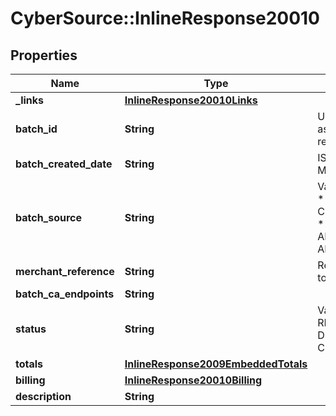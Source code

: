 # CyberSource::InlineResponse20010

## Properties
Name | Type | Description | Notes
------------ | ------------- | ------------- | -------------
**_links** | [**InlineResponse20010Links**](InlineResponse20010Links.md) |  | [optional] 
**batch_id** | **String** | Unique identification number assigned to the submitted request. | [optional] 
**batch_created_date** | **String** | ISO-8601 format: yyyy-MM-ddTHH:mm:ssZ | [optional] 
**batch_source** | **String** | Valid Values:   * SCHEDULER   * TOKEN_API   * CREDIT_CARD_FILE_UPLOAD   * AMEX_REGSITRY   * AMEX_REGISTRY_API   * AMEX_MAINTENANCE  | [optional] 
**merchant_reference** | **String** | Reference used by merchant to identify batch. | [optional] 
**batch_ca_endpoints** | **String** |  | [optional] 
**status** | **String** | Valid Values:   * REJECTED   * RECEIVED   * VALIDATED   * DECLINED   * PROCESSING   * COMPLETED  | [optional] 
**totals** | [**InlineResponse2009EmbeddedTotals**](InlineResponse2009EmbeddedTotals.md) |  | [optional] 
**billing** | [**InlineResponse20010Billing**](InlineResponse20010Billing.md) |  | [optional] 
**description** | **String** |  | [optional] 



